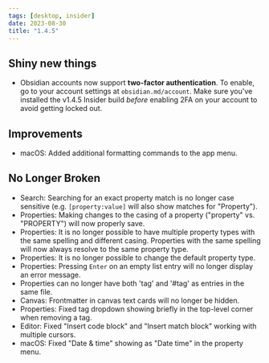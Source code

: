 ```yaml
---
tags: [desktop, insider]
date: 2023-08-30
title: "1.4.5"
---
```


## Shiny new things

- Obsidian accounts now support **two-factor authentication**. To enable, go to your account settings at `obsidian.md/account`. Make sure you've installed the v1.4.5 Insider build _before_ enabling 2FA on your account to avoid getting locked out.

## Improvements

- macOS: Added additional formatting commands to the app menu.

## No Longer Broken

- Search: Searching for an exact property match is no longer case sensitive (e.g. `[property:value]` will also show matches for "Property").
- Properties: Making changes to the casing of a property ("property" vs. "PROPERTY") will now properly save.
- Properties: It is no longer possible to have multiple property types with the same spelling and different casing. Properties with the same spelling will now always resolve to the same property type.
- Properties: It is no longer possible to change the default property type.
- Properties: Pressing `Enter` on an empty list entry will no longer display an error message.
- Properties can no longer have both 'tag' and '#tag' as entries in the same file.
- Canvas: Frontmatter in canvas text cards will no longer be hidden.
- Properties: Fixed tag dropdown showing briefly in the top-level corner when removing a tag.
- Editor: Fixed "Insert code block" and "Insert match block" working with multiple cursors.
- macOS: Fixed "Date & time" showing as "Date time" in the property menu.
